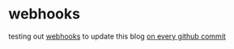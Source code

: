# webhooks

testing out [webhooks](https://github.com/adnanh/webhook) to update this blog [on every github commit](https://ansonvandoren.com/posts/deploy-hugo-from-github/)
